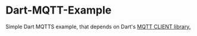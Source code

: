 # Dart-MQTT-Example
Simple Dart MQTTS example, that depends on 
Dart's [MQTT CLIENT library.](https://pub.dev/packages/mqtt_client)
